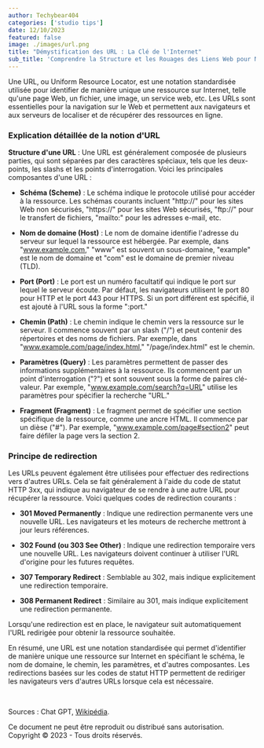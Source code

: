```yaml
---
author: Techybear404
categories: ['studio tips']
date: 12/10/2023
featured: false
image: ./images/url.png
title: "Démystification des URL : La Clé de l'Internet"
sub_title: 'Comprendre la Structure et les Rouages des Liens Web pour Naviguer en Toute Confiance'
---
```


Une URL, ou Uniform Resource Locator, est une notation standardisée utilisée pour identifier de manière unique une ressource sur Internet, telle qu'une page Web, un fichier, une image, un service web, etc. Les URLs sont essentielles pour la navigation sur le Web et permettent aux navigateurs et aux serveurs de localiser et de récupérer des ressources en ligne.

### **Explication détaillée de la notion d'URL**

**Structure d'une URL** : Une URL est généralement composée de plusieurs parties, qui sont séparées par des caractères spéciaux, tels que les deux-points, les slashs et les points d'interrogation. Voici les principales composantes d'une URL :

- **Schéma (Scheme)** : Le schéma indique le protocole utilisé pour accéder à la ressource. Les schémas courants incluent "http://" pour les sites Web non sécurisés, "https://" pour les sites Web sécurisés, "ftp://" pour le transfert de fichiers, "mailto:" pour les adresses e-mail, etc.

- **Nom de domaine (Host)** : Le nom de domaine identifie l'adresse du serveur sur lequel la ressource est hébergée. Par exemple, dans "www.example.com," "www" est souvent un sous-domaine, "example" est le nom de domaine et "com" est le domaine de premier niveau (TLD).

- **Port (Port)** : Le port est un numéro facultatif qui indique le port sur lequel le serveur écoute. Par défaut, les navigateurs utilisent le port 80 pour HTTP et le port 443 pour HTTPS. Si un port différent est spécifié, il est ajouté à l'URL sous la forme ":port."

- **Chemin (Path)** : Le chemin indique le chemin vers la ressource sur le serveur. Il commence souvent par un slash ("/") et peut contenir des répertoires et des noms de fichiers. Par exemple, dans "www.example.com/page/index.html," "/page/index.html" est le chemin.

- **Paramètres (Query)** : Les paramètres permettent de passer des informations supplémentaires à la ressource. Ils commencent par un point d'interrogation ("?") et sont souvent sous la forme de paires clé-valeur. Par exemple, "www.example.com/search?q=URL" utilise les paramètres pour spécifier la recherche "URL."

- **Fragment (Fragment)** : Le fragment permet de spécifier une section spécifique de la ressource, comme une ancre HTML. Il commence par un dièse ("#"). Par exemple, "www.example.com/page#section2" peut faire défiler la page vers la section 2.

### **Principe de redirection**

Les URLs peuvent également être utilisées pour effectuer des redirections vers d'autres URLs. Cela se fait généralement à l'aide du code de statut HTTP 3xx, qui indique au navigateur de se rendre à une autre URL pour récupérer la ressource. Voici quelques codes de redirection courants :

- **301 Moved Permanently** : Indique une redirection permanente vers une nouvelle URL. Les navigateurs et les moteurs de recherche mettront à jour leurs références.

- **302 Found (ou 303 See Other)** : Indique une redirection temporaire vers une nouvelle URL. Les navigateurs doivent continuer à utiliser l'URL d'origine pour les futures requêtes.

- **307 Temporary Redirect** : Semblable au 302, mais indique explicitement une redirection temporaire.

- **308 Permanent Redirect** : Similaire au 301, mais indique explicitement une redirection permanente.

Lorsqu'une redirection est en place, le navigateur suit automatiquement l'URL redirigée pour obtenir la ressource souhaitée.

En résumé, une URL est une notation standardisée qui permet d'identifier de manière unique une ressource sur Internet en spécifiant le schéma, le nom de domaine, le chemin, les paramètres, et d'autres composantes. Les redirections basées sur les codes de statut HTTP permettent de rediriger les navigateurs vers d'autres URLs lorsque cela est nécessaire.

&nbsp;

Sources : Chat GPT, [Wikipédia](https://fr.wikipedia.org/wiki/Uniform_Resource_Locator).

Ce document ne peut être reproduit ou distribué sans autorisation.  
Copyright © 2023 - Tous droits réservés.
